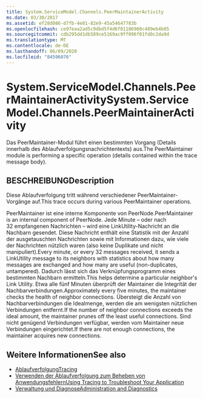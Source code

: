 ```yaml
---
title: System.ServiceModel.Channels.PeerMaintainerActivity
ms.date: 03/30/2017
ms.assetid: ef28d086-d7fb-4e81-82e9-45a54647783b
ms.openlocfilehash: ce97eaa2ad5c9dbd5f4d6f81186960c489eb4b85
ms.sourcegitcommit: cdb295dd1db589ce5169ac9ff096f01fd0c2da9d
ms.translationtype: MT
ms.contentlocale: de-DE
ms.lasthandoff: 06/09/2020
ms.locfileid: "84596076"
---
```

# <a name="systemservicemodelchannelspeermaintaineractivity"></a><span data-ttu-id="75ffb-102">System.ServiceModel.Channels.PeerMaintainerActivity</span><span class="sxs-lookup"><span data-stu-id="75ffb-102">System.ServiceModel.Channels.PeerMaintainerActivity</span></span>
<span data-ttu-id="75ffb-103">Das PeerMaintainer-Modul führt einen bestimmten Vorgang (Details innerhalb des Ablaufverfolgungsnachrichtentexts) aus.</span><span class="sxs-lookup"><span data-stu-id="75ffb-103">The PeerMaintainer module is performing a specific operation (details contained within the trace message body).</span></span>  
  
## <a name="description"></a><span data-ttu-id="75ffb-104">BESCHREIBUNG</span><span class="sxs-lookup"><span data-stu-id="75ffb-104">Description</span></span>  
 <span data-ttu-id="75ffb-105">Diese Ablaufverfolgung tritt während verschiedener PeerMaintainer-Vorgänge auf.</span><span class="sxs-lookup"><span data-stu-id="75ffb-105">This trace occurs during various PeerMaintainer operations.</span></span>  
  
 <span data-ttu-id="75ffb-106">PeerMaintainer ist eine interne Komponente von PeerNode.</span><span class="sxs-lookup"><span data-stu-id="75ffb-106">PeerMaintainer is an internal component of PeerNode.</span></span> <span data-ttu-id="75ffb-107">Jede Minute &#8211; oder nach 32&#160;empfangenen Nachrichten &#8211; wird eine LinkUtility-Nachricht an die Nachbarn gesendet. Diese Nachricht enthält eine Statistik mit der Anzahl der ausgetauschten Nachrichten sowie mit Informationen dazu, wie viele der Nachrichten nützlich waren (also keine Duplikate und nicht manipuliert).</span><span class="sxs-lookup"><span data-stu-id="75ffb-107">Every minute, or every 32 messages received, it sends a LinkUtility message to its neighbors with statistics about how many messages are exchanged and how many are useful (non-duplicates, untampered).</span></span> <span data-ttu-id="75ffb-108">Dadurch lässt sich das Verknüpfungsprogramm eines bestimmten Nachbarn ermitteln.</span><span class="sxs-lookup"><span data-stu-id="75ffb-108">This helps determine a particular neighbor's Link Utility.</span></span> <span data-ttu-id="75ffb-109">Etwa alle fünf Minuten überprüft der Maintainer die Integrität der Nachbarverbindungen.</span><span class="sxs-lookup"><span data-stu-id="75ffb-109">Approximately every five minutes, the maintainer checks the health of neighbor connections.</span></span> <span data-ttu-id="75ffb-110">Übersteigt die Anzahl von Nachbarverbindungen die Idealmenge, werden die am wenigsten nützlichen Verbindungen entfernt.</span><span class="sxs-lookup"><span data-stu-id="75ffb-110">If the number of neighbor connections exceeds the ideal amount, the maintainer prunes off the least useful connections.</span></span> <span data-ttu-id="75ffb-111">Sind nicht genügend Verbindungen verfügbar, werden vom Maintainer neue Verbindungen eingerichtet.</span><span class="sxs-lookup"><span data-stu-id="75ffb-111">If there are not enough connections, the maintainer acquires new connections.</span></span>  
  
## <a name="see-also"></a><span data-ttu-id="75ffb-112">Weitere Informationen</span><span class="sxs-lookup"><span data-stu-id="75ffb-112">See also</span></span>

- [<span data-ttu-id="75ffb-113">Ablaufverfolgung</span><span class="sxs-lookup"><span data-stu-id="75ffb-113">Tracing</span></span>](index.md)
- [<span data-ttu-id="75ffb-114">Verwenden der Ablaufverfolgung zum Beheben von Anwendungsfehlern</span><span class="sxs-lookup"><span data-stu-id="75ffb-114">Using Tracing to Troubleshoot Your Application</span></span>](using-tracing-to-troubleshoot-your-application.md)
- [<span data-ttu-id="75ffb-115">Verwaltung und Diagnose</span><span class="sxs-lookup"><span data-stu-id="75ffb-115">Administration and Diagnostics</span></span>](../index.md)
